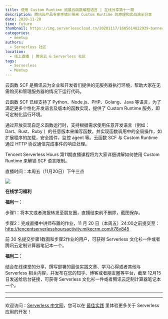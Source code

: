 ```yaml
---
title: 使用 Custom Runtime 拓展云函数编程语言 | 在线分享第十一期
description: 腾讯云产品专家李啸川带来 Custom Runtime 的原理和实战演示分享
date: 2020-11-20
time: future
thumbnail: https://img.serverlesscloud.cn/20201117/1605614822939-banner%E4%B8%AD%E6%96%87%E7%BD%9100%28t%29.jpg
categories:
  - meetup
authors:
  - Serverless 社区
location:
  - 线上直播 | 腾讯云 & Serverless 社区
tags:
  - Serverless
  - Meetup
---
```


云函数 SCF 是腾讯云为企业和开发者们提供的无服务器执行环境，帮助大家在无需购买和管理服务器的情况下运行代码。

云函数 SCF 已经支持了 Python、Node.js、PHP、Golang、Java 等语言，为了满足更多个性化开发语言及版本的函数实现，提供了 Custom Runtime 服务，即可定制化运行环境。

通过开放实现自定义函数运行时，支持根据需求使用任意开发语言（例如：Dart、Rust、Ruby ）的任意版本来编写函数，并实现函数调用中的全局操作，如扩展程序的加载，安全插件，监控 agent 等。云函数 SCF 与 Custom Runtime 通过 HTTP 协议通信完成事件的响应处理。

Tencent Serverless Hours 第11期直播课程将为大家详细讲解如何使用 Custom Runtime 来解锁 SCF 语言限制。

直播时间：本周五（11月20日）下午三点

![](https://img.serverlesscloud.cn/20201117/1605614746967-%E6%9D%8E%E5%95%B8%E5%B7%9D000%281%29.jpg)


**在线学习福利**

**福利一：**

步骤1：将本文或者海报转发至朋友圈，直播结束前不删除，截图保存。

步骤2：完成直播中讲师布置的作业，11 月 20 日（本周五）24:00之前提交至：http://tencentserverlesshoursactivity.mikecrm.com/t78v845

前 30 名提交步骤1截图和步骤2作业的用户，可获得 Serverless 文化衫一件或者腾讯云定制计算器笔记本一个。

**福利二：**

结合在线课堂的分享，撰写部署的最佳实践文章、学习心得或者其他与Serverless 相关内容，并发布在您的知乎、博客或者朋友圈等平台，截至 12月15日发送给后台链接，可获得 Serverless 文化衫一件或者腾讯云定制计算器笔记本一个。

---
<div id='scf-deploy-iframe-or-md'></div>

---

欢迎访问：[Serverless 中文网](https://serverlesscloud.cn/)，您可以在 [最佳实践](https://serverlesscloud.cn/best-practice) 里体验更多关于 Serverless 应用的开发！



